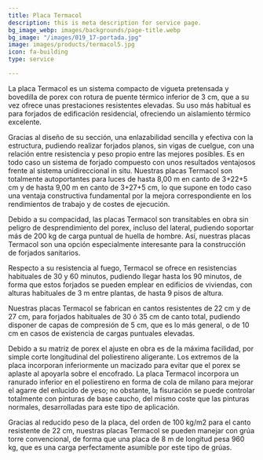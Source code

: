 ```yaml
---
title: Placa Termacol
description: this is meta description for service page.
bg_image_webp: images/backgrounds/page-title.webp
bg_image: "/images/019_17-portada.jpg"
image: images/products/termacol5.jpg
icon: fa-building
type: service

---
```

La placa Termacol es un sistema compacto de vigueta pretensada y bovedilla de porex con rotura de puente térmico inferior de 3 cm, que a su vez ofrece unas prestaciones resistentes elevadas. Su uso más habitual es para forjados de edificación residencial, ofreciendo un aislamiento térmico excelente.

Gracias al diseño de su sección, una enlazabilidad sencilla y efectiva con la estructura, pudiendo realizar forjados planos, sin vigas de cuelgue, con una relación entre resistencia y peso propio entre las mejores posibles. Es en todo caso un sistema de forjado compuesto con unos resultados ventajosos frente al sistema unidireccional in situ. Nuestras placas Termacol son totalmente autoportantes para luces de hasta 8,00 m en canto de 3+22+5 cm y de hasta 9,00 m en canto de 3+27+5 cm, lo que supone en todo caso una ventaja constructiva fundamental por la mejora correspondiente en los rendimientos de trabajo y de costes de ejecución.

Debido a su compacidad, las placas Termacol son transitables en obra sin peligro de desprendimiento del porex, incluso del lateral, pudiendo soportar más de 200 kg de carga puntual de huella de hombre. Así, nuestras placas Termacol son una opción especialmente interesante para la construcción de forjados sanitarios.

Respecto a su resistencia al fuego, Termacol se ofrece en resistencias habituales de 30 y 60 minutos, pudiendo llegar hasta los 90 minutos, de forma que estos forjados se pueden emplear en edificios de viviendas, con alturas habituales de 3 m entre plantas, de hasta 9 pisos de altura.

Nuestras placas Termacol se fabrican en cantos resistentes de 22 cm y de 27 cm, para forjados habituales de 30 ó 35 cm de canto total, pudiendo disponer de capas de compresión de 5 cm, que es lo más general, o de 10 cm en casos de existencia de cargas puntuales elevadas.

Debido a su matriz de porex el ajuste en obra es de la máxima facilidad, por simple corte longitudinal del poliestireno aligerante. Los extremos de la placa incorporan inferiormente un macizado para evitar que el porex se aplaste al apoyarla sobre el encofrado. La placa Termacol incorpora un ranurado inferior en el poliestireno en forma de cola de milano para mejorar el agarre del enlucido de yeso; no obstante, la fisuración se puede controlar totalmente con pinturas de base caucho, del mismo coste que las pinturas normales, desarrolladas para este tipo de aplicación.

Gracias al reducido peso de la placa, del orden de 100 kg/m2 para el canto resistente de 22 cm, nuestras placas Termacol se pueden manejar con grúa torre convencional, de forma que una placa de 8 m de longitud pesa 960 kg, que es una carga perfectamente asumible por este tipo de grúas.